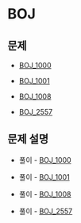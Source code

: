 # BOJ

## 문제

- [BOJ_1000](https://www.acmicpc.net/problem/1000)

- [BOJ_1001](https://www.acmicpc.net/problem/1001)

- [BOJ_1008](https://www.acmicpc.net/problem/1008)

- [BOJ_2557](https://www.acmicpc.net/problem/2557)

## 문제 설명

- 풀이 - [BOJ_1000](https://github.com/Meantint/Baekjoon/tree/master/Bronze%20V/BOJ_1000)

- 풀이 - [BOJ_1001](https://github.com/Meantint/Baekjoon/tree/master/Bronze%20V/BOJ_1001)

- 풀이 - [BOJ_1008](https://github.com/Meantint/Baekjoon/tree/master/Bronze%20IV/BOJ_1008)

- 풀이 - [BOJ_2557](https://github.com/Meantint/Baekjoon/tree/master/Bronze%20V/BOJ_2557)
